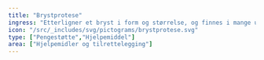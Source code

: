 ```yaml
---
title: "Brystprotese"
ingress: "Etterligner et bryst i form og størrelse, og finnes i mange ulike utgaver."
icon: "/src/_includes/svg/pictograms/brystprotese.svg"
type: ["Pengestøtte","Hjelpemiddel"]
area: ["Hjelpemidler og tilrettelegging"]
---
```

